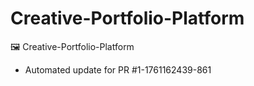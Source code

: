 # Creative-Portfolio-Platform
🖼️ Creative-Portfolio-Platform


- Automated update for PR #1-1761162439-861